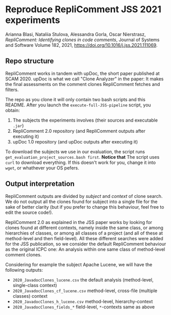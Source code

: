 # Reproduce RepliComment JSS 2021 experiments

Arianna Blasi, Nataliia Stulova, Alessandra Gorla, Oscar Nierstrasz, _RepliComment: Identifying clones in code comments_,
Journal of Systems and Software Volume 182, 2021, https://doi.org/10.1016/j.jss.2021.111069.

## Repo structure
RepliComment works in tandem with upDoc, the short paper published at SCAM 2020. upDoc is what we call
"Clone Analyzer" in the paper: It makes the final assessments on the comment clones RepliComment fetches and filters.

The repo as you clone it will only contain two bash scripts and this README. After you launch the `execute-full-JSS-pipeline` script, you obtain:
1. The subjects the experiments involves (their sources and executable `.jar`)
2. RepliComment 2.0 repository (and RepliComment outputs after executing it)
3. upDoc  1.0 repository (and upDoc outputs after executing it)

To download the subjects we use in our evaluation, the script runs `get_evaluation_project_sources.bash first`. **Notice that** The script
uses `curl` to download everything. If this doesn't work for you, change it into `wget`, or whathever your OS pefers.


## Output interpretation
RepliComment outputs are divided by _subject_ and _context_ of clone search. We do not output all the clones found for subject into a single file for the sake of better clarity (but if you prefer to change this behaviour, feel free to edit the source code!).

RepliComment 2.0 as explained in the JSS paper works by looking for clones found at different contexts, namely inside the same class, or among hierarchies of classes, or among all classes of a project (and all of these at method-level and then field-level). All these different searches were added for the JSS publication, so we consider the default RepliComment behaviour as the original ICPC one: An analysis within one same class of method-level comment clones. 

Considering for example the subject Apache Lucene, we will have the following outputs:
- `2020_JavadocClones_lucene.csv` the default analysis (method-level, single-class context)
- `2020_JavadocClones_cf_lucene.csv` method-level, cross-file (multiple classes) context
- `2020_JavadocClones_h_lucene.csv` method-level, hierarchy-context
- `2020_JavadocClones_fields_*` field-level, `*`-contexts same as above

